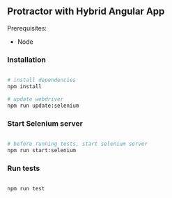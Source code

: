 ## Protractor with Hybrid Angular App

Prerequisites:

- Node

### Installation

```bash

# install dependencies
npm install

# update webdriver
npm run update:selenium

```

### Start Selenium server

```bash

# before running tests, start selenium server
npm run start:selenium
```

### Run tests

```bash

npm run test
```